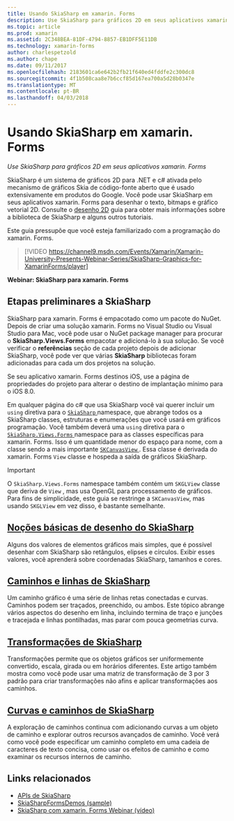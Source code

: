 ```yaml
---
title: Usando SkiaSharp em xamarin. Forms
description: Use SkiaSharp para gráficos 2D em seus aplicativos xamarin. Forms
ms.topic: article
ms.prod: xamarin
ms.assetid: 2C348BEA-81DF-4794-8857-EB1DFF5E11DB
ms.technology: xamarin-forms
author: charlespetzold
ms.author: chape
ms.date: 09/11/2017
ms.openlocfilehash: 2183601ca6e642b2fb21f640ed4fddfe2c300dc8
ms.sourcegitcommit: 4f1b508caa8e7b6ccf85d167ea700a5d28b0347e
ms.translationtype: MT
ms.contentlocale: pt-BR
ms.lasthandoff: 04/03/2018
---
```

# <a name="using-skiasharp-in-xamarinforms"></a>Usando SkiaSharp em xamarin. Forms

_Use SkiaSharp para gráficos 2D em seus aplicativos xamarin. Forms_

SkiaSharp é um sistema de gráficos 2D para .NET e c# ativada pelo mecanismo de gráficos Skia de código-fonte aberto que é usado extensivamente em produtos do Google. Você pode usar SkiaSharp em seus aplicativos xamarin. Forms para desenhar o texto, bitmaps e gráfico vetorial 2D. Consulte o [desenho 2D](~/graphics-games/skiasharp/index.md) guia para obter mais informações sobre a biblioteca de SkiaSharp e alguns outros tutoriais.

Este guia pressupõe que você esteja familiarizado com a programação do xamarin. Forms.

> [!VIDEO https://channel9.msdn.com/Events/Xamarin/Xamarin-University-Presents-Webinar-Series/SkiaSharp-Graphics-for-XamarinForms/player]

**Webinar: SkiaSharp para xamarin. Forms**

## <a name="skiasharp-preliminaries"></a>Etapas preliminares a SkiaSharp

SkiaSharp para xamarin. Forms é empacotado como um pacote do NuGet. Depois de criar uma solução xamarin. Forms no Visual Studio ou Visual Studio para Mac, você pode usar o NuGet package manager para procurar o **SkiaSharp.Views.Forms** empacotar e adicioná-lo à sua solução. Se você verificar o **referências** seção de cada projeto depois de adicionar SkiaSharp, você pode ver que várias **SkiaSharp** bibliotecas foram adicionadas para cada um dos projetos na solução.

Se seu aplicativo xamarin. Forms destinos iOS, use a página de propriedades do projeto para alterar o destino de implantação mínimo para o iOS 8.0.

Em qualquer página do c# que usa SkiaSharp você vai querer incluir um `using` diretiva para o [ `SkiaSharp` ](https://developer.xamarin.com/api/namespace/SkiaSharp/) namespace, que abrange todos os a SkiaSharp classes, estruturas e enumerações que você usará em gráficos programação. Você também deverá uma `using` diretiva para o [ `SkiaSharp.Views.Forms` ](https://developer.xamarin.com/api/namespace/SkiaSharp.Views.Forms/) namespace para as classes específicas para xamarin. Forms. Isso é um quantidade menor do espaço para nome, com a classe sendo a mais importante [ `SKCanvasView` ](https://developer.xamarin.com/api/type/SkiaSharp.Views.Forms.SKCanvasView/). Essa classe é derivada do xamarin. Forms `View` classe e hospeda a saída de gráficos SkiaSharp.

> [!IMPORTANT]
> O `SkiaSharp.Views.Forms` namespace também contém um `SKGLView` classe que deriva de `View` , mas usa OpenGL para processamento de gráficos. Para fins de simplicidade, este guia se restringe a `SKCanvasView`, mas usando `SKGLView` em vez disso, é bastante semelhante.

## <a name="skiasharp-drawing-basicsbasicsindexmd"></a>[Noções básicas de desenho do SkiaSharp](basics/index.md)

Alguns dos valores de elementos gráficos mais simples, que é possível desenhar com SkiaSharp são retângulos, elipses e círculos. Exibir esses valores, você aprenderá sobre coordenadas SkiaSharp, tamanhos e cores.

## <a name="skiasharp-lines-and-pathspathsindexmd"></a>[Caminhos e linhas de SkiaSharp](paths/index.md)

Um caminho gráfico é uma série de linhas retas conectadas e curvas. Caminhos podem ser traçados, preenchido, ou ambos. Este tópico abrange vários aspectos do desenho em linha, incluindo termina de traço e junções e tracejada e linhas pontilhadas, mas parar com pouca geometrias curva.

## <a name="skiasharp-transformstransformsindexmd"></a>[Transformações de SkiaSharp](transforms/index.md)

Transformações permite que os objetos gráficos ser uniformemente convertido, escala, girada ou em horários diferentes. Este artigo também mostra como você pode usar uma matriz de transformação de 3 por 3 padrão para criar transformações não afins e aplicar transformações aos caminhos.

## <a name="skiasharp-curves-and-pathscurvesindexmd"></a>[Curvas e caminhos de SkiaSharp](curves/index.md)

A exploração de caminhos continua com adicionando curvas a um objeto de caminho e explorar outros recursos avançados de caminho. Você verá como você pode especificar um caminho completo em uma cadeia de caracteres de texto concisa, como usar os efeitos de caminho e como examinar os recursos internos de caminho.


## <a name="related-links"></a>Links relacionados

- [APIs de SkiaSharp](https://developer.xamarin.com/api/root/SkiaSharp/)
- [SkiaSharpFormsDemos (sample)](https://developer.xamarin.com/samples/xamarin-forms/SkiaSharpForms/Demos/)
- [SkiaSharp com xamarin. Forms Webinar (vídeo)](https://channel9.msdn.com/Events/Xamarin/Xamarin-University-Presents-Webinar-Series/SkiaSharp-Graphics-for-XamarinForms)
